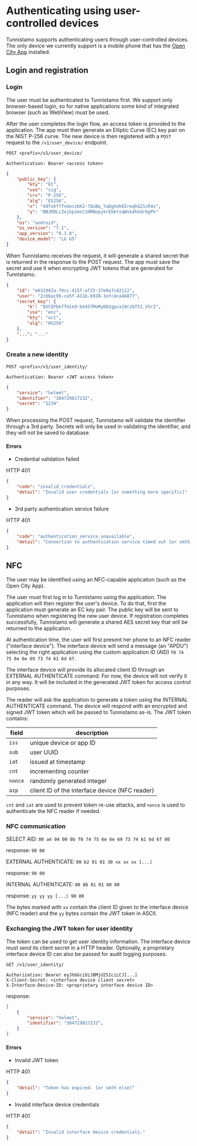 # Authenticating using user-controlled devices

Tunnistamo supports authenticating users through user-controlled devices. The only device we currently support is a mobile phone that has the [Open City App](https://github.com/City-of-Helsinki/open-city-app) installed.

## Login and registration

### Login

The user must be authenticated to Tunnistamo first. We support only browser-based login, so for native applications some kind of integrated browser (such as WebView) must be used.

After the user completes the login flow, an access token is provided to the application. The app must then generate an Elliptic Curve (EC) key pair on the NIST P-256 curve. The new device is then registered with a `POST` request to the `/v1/user_device/` endpoint.

```
POST <prefix>/v1/user_device/

Authentication: Bearer <access token>
```

```json
{
    "public_key": {
        "kty": "EC",
        "use": "sig",
        "crv": "P-256",
        "alg": "ES256",
        "x": "UdTokfffnUeczbK2-7QuBq_YaDgXek6IreqhGZ1cR4s",
        "y": "NBJKDLcZejGp1msCzHRNopykrEbktsqWsk4hGdr6gPk"
    },
    "os": "android",
    "os_version": "7.1",
    "app_version": "0.1.0",
    "device_model": "LG G5"
}
```

When Tunnistamo receives the request, it will generate a shared secret that is returned in the response to the POST request. The app must save the secret and use it when encrypting JWT tokens that are generated for Tunnistamo.

```json
{
    "id": "e631942a-79cc-415f-af25-37e0a7c62112",
    "user": "2cbbac99-ce5f-411b-b928-1efc4ca4b877",
    "secret_key": {
        "k": "QVCQYbkffUie9-bX457MoMyKD2gpca18czbT51_V5cI",
        "use": "enc",
        "kty": "oct",
        "alg": "HS256"
    },
    "...": "..."
}
```

### Create a new identity

```
POST <prefix>/v1/user_identity/

Authentication: Bearer <JWT access token>
```

```json
{
    "service": "helmet",
    "identifier": "384729817232",
    "secret": "1234"
}
```

When processing the POST request, Tunnistamo will validate the identifier through a 3rd party. Secrets will only be used in validating the identifier, and they will not be saved to database.

#### Errors

- Credential validation failed

HTTP 401

```json
{
    "code": "invalid_credentials",
    "detail": "Invalid user credentials [or something more specific]"
}
```

- 3rd party authentication service failure

HTTP 401

```json
{
    "code": "authentication_service_unavailable",
    "detail": "Connection to authentication service timed out [or smth else]"
}
```

## NFC

The user may be identified using an NFC-capable application (such as the Open City App).

The user must first log in to Tunnistamo using the application. The application will then register the user's device. To do that, first the application must generate an EC key pair. The public key will be sent to Tunnistamo when registering the new user device. If registration completes successfully, Tunnistamo will generate a shared AES secret key that will be returned to the application.

At authentication time, the user will first present her phone to an NFC reader ("interface device"). The interface device will send a message (an "APDU") selecting the right application using the custom application ID (AID) `f0 74 75 6e 6e 69 73 74 61 6d 6f`.

The interface device will provide its allocated client ID through an EXTERNAL AUTHENTICATE command. For now, the device will not verify it in any way. It will be included in the generated JWT token for access control purposes.

The reader will ask the application to generate a token using the INTERNAL AUTHENTICATE command. The device will respond with an encrypted and signed JWT token which will be passed to Tunnistamo as-is. The JWT token contains:

| field   | description |
| ---     | ---         |
| `iss`   | unique device or app ID |
| `sub`   | user UUID   |
| `iat`   | issued at timestamp |
| `cnt`   | incrementing counter |
| `nonce` | randomly generated integer |
| `azp`   | client ID of the interface device (NFC reader) |

`cnt` and `iat` are used to prevent token re-use attacks, and `nonce` is used to authenticate the NFC reader if needed.

### NFC communication

SELECT AID:
`00 a4 04 00 0b f0 74 75 6e 6e 69 73 74 61 6d 6f 00`

response:
`90 00`

EXTERNAL AUTHENTICATE:
`00 b2 01 01 30 xx xx xx [...]`

response:
`90 00`

INTERNAL AUTHENTICATE:
`00 88 01 01 00 00`

response:
`yy yy yy [...] 90 00`

The bytes marked with `xx` contain the client ID given to the interface device (NFC reader) and the `yy` bytes contain the JWT token in ASCII.

### Exchanging the JWT token for user identity

The token can be used to get user identity information. The interface device must send its client secret in a HTTP header. Optionally, a proprietary interface device ID can also be passed for audit logging purposes.

```
GET /v1/user_identity/

Authorization: Bearer eyJhbGciOiJBMjU2S1ciLCJ[...]
X-Client-Secret: <interface device client secret>
X-Interface-Device-ID: <proprietary interface device ID>
```

response:

```json
[
    {
        "service": "helmet",
        "identifier": "384729817232",
    }
]
```

#### Errors

- Invalid JWT token

HTTP 401

```json
{
    "detail": "Token has expired. [or smth else]"
}
```

- Invalid interface device credentials

HTTP 401

```json
{
    "detail": "Invalid interface device credentials."
}
```
